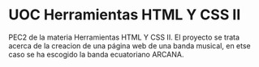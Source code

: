# UOC Herramientas HTML Y CSS II

PEC2 de la materia Herramientas HTML Y CSS II. El proyecto se trata acerca de la creacion de una página web de una banda musical, en etse caso se ha escogido la banda ecuatoriano ARCANA.
